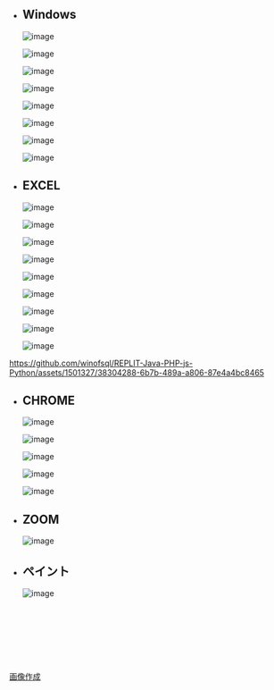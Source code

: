 - ## Windows

  ![image](WIN+I.png)
  
  ![image](CTRL+ALT+DEL.png)

  ![image](WIN+SHIFT+S.png)

  ![image](CTRL+プラス.png)

  ![image](CTRL+SHIFT+ESC.png)

  ![image](WIN+Z.png)

  ![image](COPY_PASTE.png)

  ![image](WIN+V.png)

- ## EXCEL

  ![image](CTRL+E.png)

  ![image](F12.png)

  ![image](CTRL+D.png)
  
  ![image](CTRL+SHIFT+↓.png)

  ![image](AUTOFILL.png)

  ![image](COPY-WIDTH.png)

  ![image](seiretu.png)

  ![image](CTRL+0.png)

  ![image](CTRL+SJIFT+0.png)

https://github.com/winofsql/REPLIT-Java-PHP-js-Python/assets/1501327/38304288-6b7b-489a-a806-87e4a4bc8465



- ## CHROME

  ![image](F12.png)

  ![image](CTRL+プラス.png)

  ![image](CTRL+SHIFT+T.png)

  ![image](CTRL+SHIFT+DEL.png)

  ![image](CTRL+SHIFT+B.png)

- ## ZOOM
  ![image](CTRL+SHIFT+ALT+H.png)
  
- ## ペイント
  ![image](MSPAINT-ZUKEI.png)
  


<br><br><br><br><br><br>

[画像作成](https://winofsql.jp/sozai/button_gen.php?s=76&cr=1&gl=1&g2=6&w=850&tx=WIN+%2B+SHIFT+%2B+S&sh=0&sc=40190B&tc=FFFFFF&ta=1&mc=&mw=2&font=mochiypopep&h=200&bc=F73E00&bw=0&bb=D43500&bg=none&g=0&it=2&url=&urlx=&urly=)
